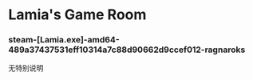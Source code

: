 # Lamia's Game Room

### steam-[Lamia.exe]-amd64-489a37437531eff10314a7c88d90662d9ccef012-ragnaroks
无特别说明